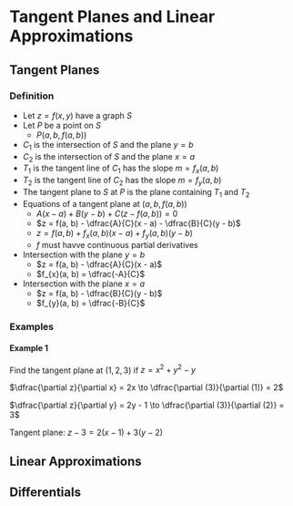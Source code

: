 # Tangent Planes and Linear Approximations

## Tangent Planes

### Definition

- Let $z = f(x, y)$ have a graph $S$
- Let $P$ be a point on $S$
	- $P(a, b, f(a, b))$
- $C_{1}$ is the intersection of $S$ and the plane $y = b$
- $C_{2}$ is the intersection of $S$ and the plane $x = a$
- $T_{1}$ is the tangent line of $C_{1}$ has the slope $m = f_{x}(a, b)$
- $T_{2}$ is the tangent line of $C_{2}$ has the slope $m = f_{y}(a, b)$
- The tangent plane to $S$ at $P$ is the plane containing $T_{1}$ and $T_{2}$
- Equations of a tangent plane at $(a, b, f(a, b))$
	- $A(x - a) + B(y - b) + C(z - f(a, b)) = 0$
	- $z = f(a, b) - \dfrac{A}{C}(x - a) - \dfrac{B}{C}(y - b)$
	- $z = f(a, b) + f_{x}(a, b)(x - a) + f_{y}(a, b)(y - b)$
	- $f$ must havve continuous partial derivatives
- Intersection with the plane $y = b$
	- $z = f(a, b) - \dfrac{A}{C}(x - a)$
	- $f_{x}(a, b) = \dfrac{-A}{C}$
- Intersection with the plane $x = a$
	- $z = f(a, b) - \dfrac{B}{C}(y - b)$
	- $f_{y}(a, b) = \dfrac{-B}{C}$

### Examples

#### Example 1

Find the tangent plane at $(1, 2, 3)$ if $z = x^{2} + y^{2} - y$

$\dfrac{\partial z}{\partial x} = 2x \to \dfrac{\partial (3)}{\partial (1)} = 2$

$\dfrac{\partial z}{\partial y} = 2y - 1 \to \dfrac{\partial (3)}{\partial (2)} = 3$

Tangent plane: $z - 3 = 2(x - 1) + 3(y -2)$

## Linear Approximations

## Differentials